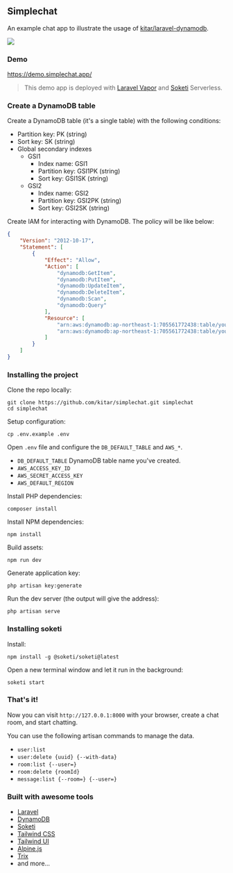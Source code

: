 ## Simplechat

An example chat app to illustrate the usage of [kitar/laravel-dynamodb](https://github.com/kitar/laravel-dynamodb).

<img src="https://user-images.githubusercontent.com/157844/168950520-58900531-c8f3-4726-a5e5-fa94c15bea9e.png">

### Demo

https://demo.simplechat.app/

> This demo app is deployed with [Laravel Vapor](https://vapor.laravel.com/) and [Soketi](https://soketi.app/) Serverless.

### Create a DynamoDB table

Create a DynamoDB table (it's a single table) with the following conditions:

- Partition key: PK (string)
- Sort key: SK (string)
- Global secondary indexes
    - GSI1
        - Index name: GSI1
        - Partition key: GSI1PK (string)
        - Sort key: GSI1SK (string)
    - GSI2
        - Index name: GSI2
        - Partition key: GSI2PK (string)
        - Sort key: GSI2SK (string)

Create IAM for interacting with DynamoDB. The policy will be like below:

```json
{
    "Version": "2012-10-17",
    "Statement": [
        {
            "Effect": "Allow",
            "Action": [
                "dynamodb:GetItem",
                "dynamodb:PutItem",
                "dynamodb:UpdateItem",
                "dynamodb:DeleteItem",
                "dynamodb:Scan",
                "dynamodb:Query"
            ],
            "Resource": [
                "arn:aws:dynamodb:ap-northeast-1:705561772438:table/your-table-name",
                "arn:aws:dynamodb:ap-northeast-1:705561772438:table/your-table-name/index/*"
            ]
        }
    ]
}
```

### Installing the project

Clone the repo locally:

```
git clone https://github.com/kitar/simplechat.git simplechat
cd simplechat
```

Setup configuration:

```
cp .env.example .env
```

Open `.env` file and configure the `DB_DEFAULT_TABLE` and `AWS_*`.

- `DB_DEFAULT_TABLE` DynamoDB table name you've created.
- `AWS_ACCESS_KEY_ID`
- `AWS_SECRET_ACCESS_KEY`
- `AWS_DEFAULT_REGION`

Install PHP dependencies:

```
composer install
```

Install NPM dependencies:

```
npm install
```

Build assets:

```
npm run dev
```

Generate application key:

```
php artisan key:generate
```

Run the dev server (the output will give the address):

```
php artisan serve
```

### Installing soketi

Install:

```
npm install -g @soketi/soketi@latest
```

Open a new terminal window and let it run in the background:

```
soketi start
```

### That's it!

Now you can visit `http://127.0.0.1:8000` with your browser, create a chat room, and start chatting.

You can use the following artisan commands to manage the data.

- `user:list`
- `user:delete {uuid} {--with-data}`
- `room:list {--user=}`
- `room:delete {roomId}`
- `message:list {--room=} {--user=}`

### Built with awesome tools

- [Laravel](https://laravel.com/)
- [DynamoDB](https://aws.amazon.com/dynamodb/)
- [Soketi](https://soketi.app/)
- [Tailwind CSS](https://tailwindcss.com/)
- [Tailwind UI](https://tailwindui.com/)
- [Alpine.js](https://alpinejs.dev/)
- [Trix](https://trix-editor.org/)
- and more...
